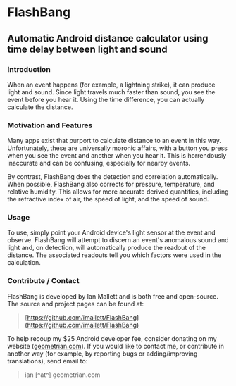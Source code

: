 # FlashBang
## Automatic Android distance calculator using time delay between light and sound

### Introduction

When an event happens (for example, a lightning strike), it can produce light and sound.  Since light travels much faster than sound, you see the event before you hear it.  Using the time difference, you can actually calculate the distance.

### Motivation and Features

Many apps exist that purport to calculate distance to an event in this way.  Unfortunately, these are universally moronic affairs, with a button you press when you see the event and another when you hear it.  This is horrendously inaccurate and can be confusing, especially for nearby events.

By contrast, FlashBang does the detection and correlation automatically.  When possible, FlashBang also corrects for pressure, temperature, and relative humidity.  This allows for more accurate derived quantities, including the refractive index of air, the speed of light, and the speed of sound.

### Usage

To use, simply point your Android device's light sensor at the event and observe.  FlashBang will attempt to discern an event's anomalous sound and light and, on detection, will automatically produce the readout of the distance.  The associated readouts tell you which factors were used in the calculation.

### Contribute / Contact

FlashBang is developed by Ian Mallett and is both free and open-source. The source and project pages can be found at:

> [https://github.com/imallett/FlashBang](https://github.com/imallett/FlashBang)

To help recoup my $25 Android developer fee, consider donating on my website ([geometrian.com](http://geometrian.com/index.php)).  If you would like to contact me, or contribute in another way (for example, by reporting bugs or adding/improving translations), send email to:

> ian [^at^] geometrian.com